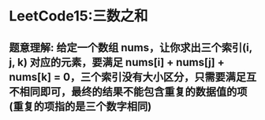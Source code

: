 # LeetCode15:三数之和

## 题意理解: 给定一个数组 nums，让你求出三个索引(i, j, k) 对应的元素，要满足 nums[i] + nums[j] + nums[k] = 0，三个索引没有大小区分，只需要满足互不相同即可，最终的结果不能包含重复的数据值的项(重复的项指的是三个数字相同)